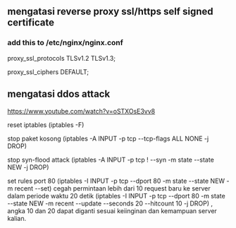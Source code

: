 ## mengatasi reverse proxy ssl/https self signed certificate
### add this to /etc/nginx/nginx.conf
proxy_ssl_protocols TLSv1.2 TLSv1.3;

proxy_ssl_ciphers DEFAULT;


## mengatasi ddos attack
https://www.youtube.com/watch?v=oSTXOsE3vv8

reset iptables (iptables -F)

stop paket kosong (iptables -A INPUT -p tcp --tcp-flags ALL NONE -j DROP)

stop syn-flood attack (iptables -A INPUT -p tcp ! --syn -m state --state NEW -j DROP)

set rules port 80 (iptables -I INPUT -p tcp --dport 80 -m state --state NEW -m recent --set)
cegah permintaan lebih dari 10 request baru ke server dalam periode waktu 20 detik (iptables -I INPUT -p tcp --dport 80 -m state --state NEW -m recent --update --seconds 20 --hitcount 10 -j DROP) , angka 10 dan 20 dapat diganti sesuai keiinginan dan kemampuan server kalian.
